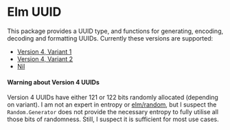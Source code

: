 # Elm UUID

This package provides a UUID type, and functions for generating, encoding, decoding and formatting UUIDs. Currently these versions are supported:

* [Version 4, Variant 1](./UUID-Version4-Variant1)
* [Version 4, Variant 2](./UUID-Version4-Variant2)
* [Nil](./UUID#nil)

#### Warning about Version 4 UUIDs

Version 4 UUIDs have either 121 or 122 bits randomly allocated (depending on variant). I am not an expert in entropy or [elm/random](https://package.elm-lang.org/packages/elm/random/latest/), but I suspect the `Random.Generator` does not provide the necessary entropy to fully utilise all those bits of randomness. Still, I suspect it is sufficient for most use cases.
